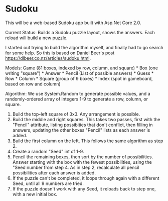 # Sudoku

This will be a web-based Sudoku app built with Asp.Net Core 2.0.

Current Status: Builds a Sudoku puzzle layout, shows the answers. Each reload will build a new puzzle.

I started out trying to build the algorithm myself, and finally had to go search for some help. So this is based on Daniel Beer's post https://dlbeer.co.nz/articles/sudoku.html.

Models:
  Game (81 boxes, indexed by row, column, and square)
    * Box (one writing "square")
      * Answer
      * Pencil (List<int> of possible answers)
      * Guess
      * Row
      * Column
      * Square (group of 9 boxes)
      * Index (spot in gameboard, based on row and column)
    
Algorithm:
  We use System.Random to generate possible values, and a randomly-ordered array of integers 1-9 to generate a row, column, or square.
  1. Build the top-left square of 3x3. Any arrangement is possible.
  2. Build the middle and right squares. This takes two passes, first with the "Pencil" attribute, listing possibities that don't conflict, then filling in answers, updating the other boxes "Pencil" lists as each answer is added.
  3. Build the first column on the left. This follows the same algorithm as step 2.
  4. Create a random "Seed" int of 1-9.
  5. Pencil the remaining boxes, then sort by the number of possibilities. Answer starting with the box with the fewest possibilities, using the "Seed number from step 4. As in step 2, recalculate all pencil possibilities after each answer is added.
  6. If the puzzle can't be completed, it loops through again with a different Seed, until all 9 numbers are tried.
  7. If the puzzle doesn't work with any Seed, it reloads back to step one, with a new initial box.
